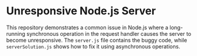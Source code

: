 # Unresponsive Node.js Server

This repository demonstrates a common issue in Node.js where a long-running synchronous operation in the request handler causes the server to become unresponsive.  The `server.js` file contains the buggy code, while `serverSolution.js` shows how to fix it using asynchronous operations.